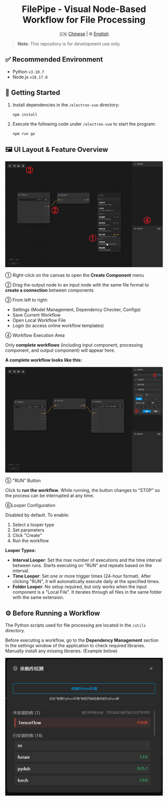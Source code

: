 
<h1 align="center">FilePipe - Visual Node-Based Workflow for File Processing</h1>

<p align="center">
  🇨🇳 <a href="./README.md">Chinese</a> | 🌐 <a href="./README.en.md">English</a>
</p>

> **Note**: This repository is for development use only.

## ✅ Recommended Environment

* Python `v3.10.7`
* Node.js `v18.17.0`

## 🚀 Getting Started

1. Install dependencies in the `/electron-vue` directory:
   ```
   npm install
   ```
2. Execute the following code under `/electron-vue` to start the program:
   ```
   npm run go
   ```

## 🖼️ UI Layout & Feature Overview

![UI Overview](assets/README/1744702684915.png)

① Right-click on the canvas to open the **Create Component** menu

② Drag the output node to an input node with the same file format to **create a connection** between components

③ From left to right:

* Settings (Model Management, Dependency Checker, Configs)
* Save Current Workflow
* Open Local Workflow File
* Login (to access online workflow templates)

④ Workflow Execution Area

Only **complete workflows** (including input component, processing component, and output component) will appear here.

**A complete workflow looks like this:**

![Workflow Example](assets/README/1744703523989.png)

⑤ "RUN" Button

Click to **run the workflow**. While running, the button changes to “STOP” so the process can be interrupted at any time.

⑥Looper Configuration

Disabled by default. To enable:

1. Select a looper type
2. Set parameters
3. Click "Create"
4. Run the workflow

**Looper Types:**

* **Interval Looper**: Set the max number of executions and the time interval between runs. Starts executing on "RUN" and repeats based on the interval.
* **Time Looper**: Set one or more trigger times (24-hour format). After clicking "RUN", it will automatically execute daily at the specified times.
* **Folder Looper**: No setup required, but only works when the input component is a "Local File". It iterates through all files in the same folder with the same extension.

## ⚙️ Before Running a Workflow

The Python scripts used for file processing are located in the `/utils` directory.

Before executing a workflow, go to the **Dependency Management** section in the settings window of the application to check required libraries. Manually install any missing libraries. (Example below)

![Dependencies](assets/README/1744704374075.png)
